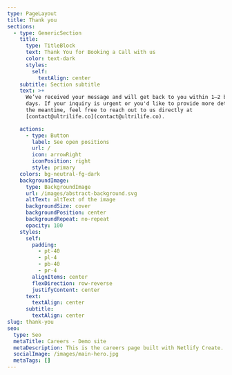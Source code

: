 ```yaml
---
type: PageLayout
title: Thank you
sections:
  - type: GenericSection
    title:
      type: TitleBlock
      text: Thank You for Booking a Call with us
      color: text-dark
      styles:
        self:
          textAlign: center
    subtitle: Section subtitle
    text: >+
      We’ve received your message and will get back to you within 1–2 business
      days. If your inquiry is urgent or you'd like to provide more details in
      the meantime, feel free to reach out to us directly at
      [contact@ultrilife.co](contact@ultrilife.co).

    actions:
      - type: Button
        label: See open positions
        url: /
        icon: arrowRight
        iconPosition: right
        style: primary
    colors: bg-neutral-fg-dark
    backgroundImage:
      type: BackgroundImage
      url: /images/abstract-background.svg
      altText: altText of the image
      backgroundSize: cover
      backgroundPosition: center
      backgroundRepeat: no-repeat
      opacity: 100
    styles:
      self:
        padding:
          - pt-40
          - pl-4
          - pb-40
          - pr-4
        alignItems: center
        flexDirection: row-reverse
        justifyContent: center
      text:
        textAlign: center
      subtitle:
        textAlign: center
slug: thank-you
seo:
  type: Seo
  metaTitle: Careers - Demo site
  metaDescription: This is the careers page built with Netlify Create.
  socialImage: /images/main-hero.jpg
  metaTags: []
---
```

